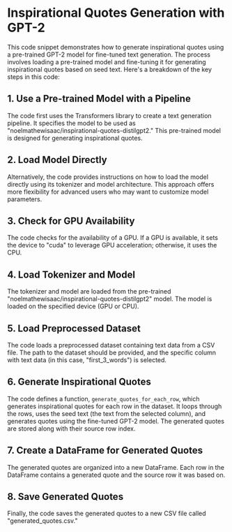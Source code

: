 

# Inspirational Quotes Generation with GPT-2

This code snippet demonstrates how to generate inspirational quotes using a pre-trained GPT-2 model for fine-tuned text generation. The process involves loading a pre-trained model and fine-tuning it for generating inspirational quotes based on seed text. Here's a breakdown of the key steps in this code:

## 1. Use a Pre-trained Model with a Pipeline

The code first uses the Transformers library to create a text generation pipeline. It specifies the model to be used as "noelmathewisaac/inspirational-quotes-distilgpt2." This pre-trained model is designed for generating inspirational quotes.

## 2. Load Model Directly

Alternatively, the code provides instructions on how to load the model directly using its tokenizer and model architecture. This approach offers more flexibility for advanced users who may want to customize model parameters.

## 3. Check for GPU Availability

The code checks for the availability of a GPU. If a GPU is available, it sets the device to "cuda" to leverage GPU acceleration; otherwise, it uses the CPU.

## 4. Load Tokenizer and Model

The tokenizer and model are loaded from the pre-trained "noelmathewisaac/inspirational-quotes-distilgpt2" model. The model is loaded on the specified device (GPU or CPU).

## 5. Load Preprocessed Dataset

The code loads a preprocessed dataset containing text data from a CSV file. The path to the dataset should be provided, and the specific column with text data (in this case, "first_3_words") is selected.

## 6. Generate Inspirational Quotes

The code defines a function, `generate_quotes_for_each_row`, which generates inspirational quotes for each row in the dataset. It loops through the rows, uses the seed text (the text from the selected column), and generates quotes using the fine-tuned GPT-2 model. The generated quotes are stored along with their source row index.

## 7. Create a DataFrame for Generated Quotes

The generated quotes are organized into a new DataFrame. Each row in the DataFrame contains a generated quote and the source row it was based on.

## 8. Save Generated Quotes

Finally, the code saves the generated quotes to a new CSV file called "generated_quotes.csv."
